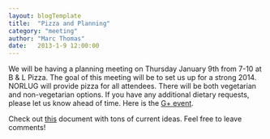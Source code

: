 ```yaml
---
layout: blogTemplate
title:  "Pizza and Planning"
category: "meeting"
author: "Marc Thomas"
date:   2013-1-9 12:00:00
---
```


We will be having a planning meeting on Thursday January 9th from 7-10 at B & L Pizza. The goal of this meeting will be to set us up for a strong 2014. NORLUG will provide pizza for all attendees. There will be both vegetarian and non-vegetarian options. If you have any additional dietary requests, please let us know ahead of time. Here is the <a href="https://plus.google.com/events/c85d8g1h8fcdbi1k6k805u07gr0?authkey=CM6NkP2x-K2E8gE" target="_blank">G+ event</a>.

Check out <a href="https://docs.google.com/document/d/1-kmDQvJcUmkn3UIqFHo4ZmHxjOEq9ufCrfOf6MKNeOs/edit?usp=sharing" target="_blank">this</a> document with tons of current ideas. Feel free to leave comments!
